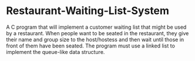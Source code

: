 # Restaurant-Waiting-List-System
A C program that will implement a customer waiting list that might be used by a restaurant. 
When people want to be seated in the restaurant, they give their name and group size to the 
host/hostess and then wait until those in front of them have been seated. The program must 
use a linked list to implement the queue-like data structure.

